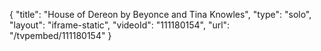 {
    "title": "House of Dereon by Beyonce and Tina Knowles",
    "type": "solo",
    "layout": "iframe-static",
    "videoId": "111180154",
    "url": "\/tvpembed\/111180154"
}